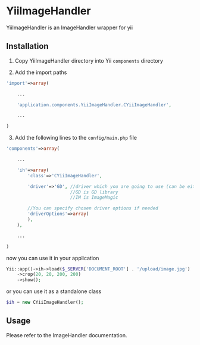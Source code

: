 YiiImageHandler
=============

YiiImageHandler is an ImageHandler wrapper for yii

Installation
------------

1. Copy YiiImageHandler directory into Yii `components` directory

2. Add the import paths

~~~php
'import'=>array(

    ...

    'application.components.YiiImageHandler.CYiiImageHandler',

    ...

)
~~~

3. Add the following lines to the `config/main.php` file

~~~php
'components'=>array(

    ...

    'ih'=>array(
        'class'=>'CYiiImageHandler',

		'driver'=>'GD', //driver which you are going to use (can be either GD or IM)
						//GD is GD library
						//IM is ImageMagic

		//You can specify chosen driver options if needed
		'driverOptions'=>array(
		),
    ),

    ...

)
~~~

now you can use it in your application

~~~php
Yii::app()->ih->load($_SERVER['DOCUMENT_ROOT'] . '/upload/image.jpg')
    ->crop(20, 20, 200, 200)
    ->show();
~~~

or you can use it as a standalone class

~~~php
$ih = new CYiiImageHandler();
~~~

Usage
-----

Please refer to the ImageHandler documentation.